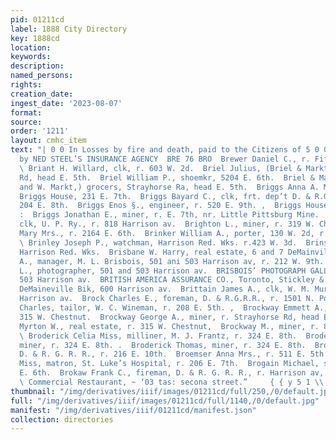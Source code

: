 ```yaml
---
pid: 01211cd
label: 1888 City Directory
key: 1888cd
location: 
keywords: 
description: 
named_persons: 
rights: 
creation_date: 
ingest_date: '2023-08-07'
format: 
source: 
order: '1211'
layout: cmhc_item
text: "| 0 0 In Losses by fire and death, paid to the Citizens of 5 0 0 Leadville
  by NED STEEL’S INSURANCE AGENCY  BRE 76 BRO  Brewer Daniel C., r. Fifth Avenue Hotel.
  \ Briant H. Willard, clk, r. 603 W. 2d.  Briel Julius, (Briel & Markt,) r. Strayhorse
  Rd, head E. 5th.  Briel William P., shoemkr, 5204 E. 6th.  Briel & Markt, (J. Briel
  and W. Markt,) grocers, Strayhorse Ra, head E. 5th.  Briggs Anna A. Mrs., propr,
  Briggs House, 231 E. 7th.  Briggs Bayard C., clk, frt. dep’t D. & R.G. R. R., r.
  204 E. 8th.  Briggs Enos §., engineer, r. 520 E. 9th. ,  Briggs House, 231 E. 7th.
  :  Briggs Jonathan E., miner, r. E. 7th, nr. Little Pittsburg Mine.  Briggs Loutrel,
  clk, U. P. Ry., r. 818 Harrison av.  Brighton L., miner, r. 319 W. Chestnut.  Brill
  Mary Mrs., r. 2164 E. 6th.  Brinker William A., porter, 130 W. 2d, r. 114 E. Chestnut.
  \ Brinley Joseph P., watchman, Harrison Red. Wks. r.423 W. 3d.  Brinski John, lab,
  Harrison Red. Wks.  Brisbane W. Harry, real estate, 6 and 7 DeMainville Blk.  BRISBOIS
  A., manager, M. L. Brisbois, 501 ani 503 Harrison av, r. 212 W. 9th.  Brisbois M.
  L., photographer, 501 and 503 Harrison av.  BRISBOIS’ PHOTOGRAPH GALLERY, 501 and
  503 Harrison av.  BRITISH AMERICA ASSURANCE CO., Toronto, Stickley & Shaw, agts,
  DeMaineville Bik, 600 Harrison av.  Brittain James A., clk, W. M. Murray, r. 608
  Harrison av.  Brock Charles E., foreman, D. & R.G.R.R., r. 1501 N. Poplar.  Brockstedt
  Charles, tailor, W. C. Wineman, r. 208 E. 5th. ,  Brockway Emmett A., miner, r.
  315 W. Chestnut.  Brockway George A., miner, r. Strayhorse Rd, head E. 4th.  Brockway
  Myrton W., real estate, r. 315 W. Chestnut,  Brockway M., miner, r. 819 W. Chestnut.
  \ Broderick Celia Miss, milliner, M. J. Frantz, r. 324 E. 8th.  Broderick James,
  miner, r. 324 E. 8th. .  Broderick Thomas, miner, r. 324 E. 8th.  Brodie John, helper,
  D. & R. G. R. R., r. 216 E. 10th.  Broemser Anna Mrs., r. 511 E. 5th.  Brogain Agnes
  Miss, matron, St. Luke’s Hospital, r. 206 E. 7th.  Brogain Michael, saloon, 724
  E. 6th.  Brokaw Frank C., fireman, D. & R. G. R. R., r. Harrison av, se. cor. 10th.
  \ Commercial Restaurant, ~ ‘03 tas: secona street.”     { { y 5 1 \\ "
thumbnail: "/img/derivatives/iiif/images/01211cd/full/250,/0/default.jpg"
full: "/img/derivatives/iiif/images/01211cd/full/1140,/0/default.jpg"
manifest: "/img/derivatives/iiif/01211cd/manifest.json"
collection: directories
---
```

